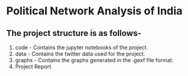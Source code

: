 # Political Network Analysis of India

## The project structure is as follows-
1. code - Contains the jupyter notebooks of the project.
2. data - Contains the twitter data used for the project.
3. graphs - Contains the graphs generated in the .gexf file format.
4. Project Report
